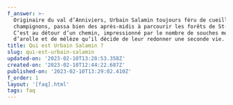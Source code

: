 ```yaml
---
f_answer: >-
  Originaire du val d’Anniviers, Urbain Salamin toujours féru de cueillette de
  champignons, passa bien des après-midis à parcourir les forêts de St-Luc.
  C’est au détour d’un chemin, impressionné par le nombre de souches mourantes
  d’arolle et de mélèze qu’il décide de leur redonner une seconde vie.
title: Qui est Urbain Salamin ?
slug: qui-est-urbain-salamin
updated-on: '2023-02-10T13:28:53.358Z'
created-on: '2023-02-10T12:44:22.687Z'
published-on: '2023-02-10T13:29:02.410Z'
f_order: 1
layout: '[faq].html'
tags: faq
---
```



